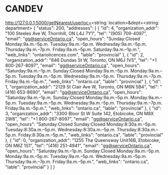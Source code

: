 # CANDEV


http://127.0.0.1:5000/getNearest/userloc=<string: location>&dept=<string: department>
{
    "status": 200,
    "addresses": [
        {
            "id": 4,
            "organization_addr": "100 Steeles Ave W, Thornhill, ON L4J 7Y1",
            "tel": "(905) 709-4097",
            "email": "gg@serviceOntario.ca",
            "open_hours": "Sunday:Closed Monday:9a.m.–5p.m. Tuesday:9a.m.–5p.m. Wednesday:9a.m.–5p.m. Thursday:9a.m.–7p.m. Friday:9a.m.–5p.m. Saturday:9a.m.–1p.m.",
            "web_links": "ontariolicences.com",
            "lable": "provincial"
        },
        {
            "id": 2,
            "organization_addr": "846 Dundas St W, Toronto, ON M6J 1V5",
            "tel": "+1 800-267-8097",
            "email": "gg@serviceOntario.ca",
            "open_hours": "Saturday:9a.m.–1p.m. Sunday:Closed Monday:9a.m.–5p.m. Monday:9a.m.–5p.m. Tuesday:9a.m.–5p.m. Wednesday:9a.m.–5p.m. Thursday:9a.m.–7p.m. Friday:9a.m.–5p.m.",
            "web_links": "ontario.ca",
            "lable": "provincial"
        },
        {
            "id": 1,
            "organization_addr": "2129 St Clair Ave W, Toronto, ON M6N 5B4",
            "tel": "(416) 653-8690",
            "email": "gg@serviceOntario.ca",
            "open_hours": "Saturday:9a.m.–1p.m. Sunday:Closed Monday:9a.m.–5p.m. Monday:9a.m.–5p.m. Tuesday:9a.m.–5p.m. Wednesday:9a.m.–5p.m. Thursday:9a.m.–7p.m. Friday:9a.m.–5p.m.",
            "web_links": "ontario.ca",
            "lable": "provincial"
        },
        {
            "id": 3,
            "organization_addr": "3300 Bloor St W Suite 142, Etobicoke, ON M8X 2W8",
            "tel": "+1 800-267-8097",
            "email": "gg@serviceOntario.ca",
            "open_hours": "Saturday:Closed Sunday:Closed Monday:8:30a.m.–5p.m. Tuesday:8:30a.m.–5p.m. Wednesday:8:30a.m.–5p.m. Thursday:8:30a.m.–5p.m. Friday:8:30a.m.–5p.m.",
            "web_links": "ontario.ca",
            "lable": "provincial"
        },
        {
            "id": 0,
            "organization_addr": "1255 The Queensway Unit16B, Etobicoke, ON M8Z 1S1",
            "tel": "(416) 251-4941",
            "email": "gg@serviceOntario.ca",
            "open_hours": "Saturday:9a.m.–1p.m. Sunday:Closed Monday:9a.m.–5p.m. Monday:9a.m.–5p.m. Tuesday:9a.m.–5p.m. Wednesday:9a.m.–5p.m. Thursday:9a.m.–7p.m. Friday:9a.m.–5p.m.",
            "web_links": "ontario.ca",
            "lable": "provincial"
        }
    ]
}